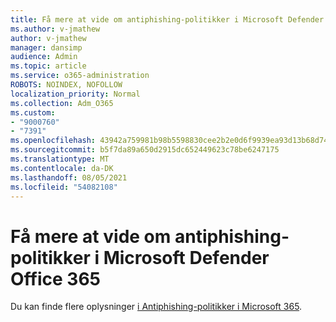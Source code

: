 ```yaml
---
title: Få mere at vide om antiphishing-politikker i Microsoft Defender Office 365
ms.author: v-jmathew
author: v-jmathew
manager: dansimp
audience: Admin
ms.topic: article
ms.service: o365-administration
ROBOTS: NOINDEX, NOFOLLOW
localization_priority: Normal
ms.collection: Adm_O365
ms.custom:
- "9000760"
- "7391"
ms.openlocfilehash: 43942a759981b98b5598830cee2b2e0d6f9939ea93d13b68d74a7a1d7db201d4
ms.sourcegitcommit: b5f7da89a650d2915dc652449623c78be6247175
ms.translationtype: MT
ms.contentlocale: da-DK
ms.lasthandoff: 08/05/2021
ms.locfileid: "54082108"
---
```

# <a name="learn-more-about-anti-phishing-policies-in-microsoft-defender-for-office-365"></a>Få mere at vide om antiphishing-politikker i Microsoft Defender Office 365

Du kan finde flere oplysninger [i Antiphishing-politikker i Microsoft 365](https://go.microsoft.com/fwlink/?linkid=2092235).
